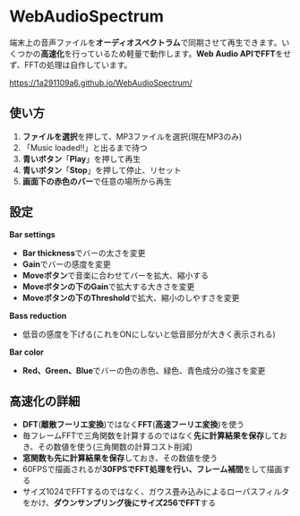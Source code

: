 # WebAudioSpectrum
端末上の音声ファイルを**オーディオスペクトラム**で同期させて再生できます。いくつかの**高速化**を行っているため軽量で動作します。**Web Audio APIでFFT**をせず、FFTの処理は自作しています。

https://1a291109a6.github.io/WebAudioSpectrum/

## 使い方
1. **ファイルを選択**を押して、MP3ファイルを選択(現在MP3のみ)
2. 「Music loaded!!」と出るまで待つ
3. **青いボタン**「**Play**」を押して再生
4. **青いボタン**「**Stop**」を押して停止、リセット
5. **画面下の赤色のバー**で任意の場所から再生

## 設定
**Bar settings**
  - **Bar thickness**でバーの太さを変更
  - **Gain**でバーの感度を変更
  - **Moveボタン**で音楽に合わせてバーを拡大、縮小する
  - **Moveボタンの下のGain**で拡大する大きさを変更
  - **Moveボタンの下のThreshold**で拡大、縮小のしやすさを変更

**Bass reduction**
  - 低音の感度を下げる(これをONにしないと低音部分が大きく表示される)

**Bar color**
  - **Red、Green、Blue**でバーの色の赤色、緑色、青色成分の強さを変更

## 高速化の詳細
  - **DFT**(**離散フーリエ変換**)ではなく**FFT**(**高速フーリエ変換**)を使う
  - 毎フレームFFTで三角関数を計算するのではなく**先に計算結果を保存**しておき、その数値を使う(三角関数の計算コスト削減)
  - **窓関数も先に計算結果を保存**しておき、その数値を使う
  - 60FPSで描画されるが**30FPSでFFT処理を行い、フレーム補間**をして描画する
  - サイズ1024でFFTするのではなく、ガウス畳み込みによるローパスフィルタをかけ、**ダウンサンプリング後にサイズ256でFFT**する
